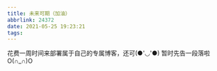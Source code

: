 ```yaml
---
title: 未来可期（加油）
abbrlink: 24372
date: 2021-05-25 19:23:21
tags:
---
```

花费一周时间来部署属于自己的专属博客，还可(●'◡'●)
暂时先告一段落啦O(∩_∩)O
